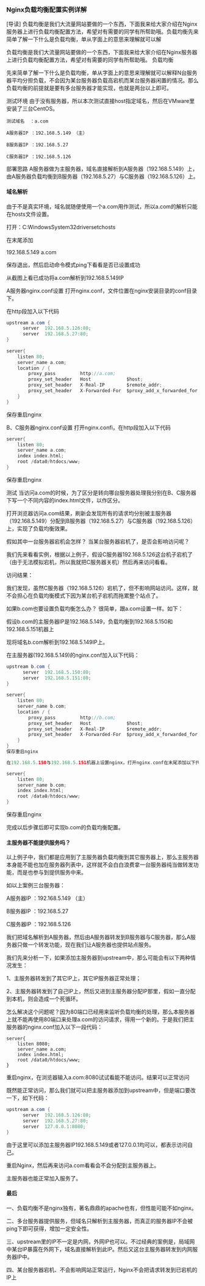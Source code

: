 ### Nginx负载均衡配置实例详解 ###
[导读] 负载均衡是我们大流量网站要做的一个东西，下面我来给大家介绍在Nginx服务器上进行负载均衡配置方法，希望对有需要的同学有所帮助哦。负载均衡先来简单了解一下什么是负载均衡，单从字面上的意思来理解就可以解

负载均衡是我们大流量网站要做的一个东西，下面我来给大家介绍在Nginx服务器上进行负载均衡配置方法，希望对有需要的同学有所帮助哦。
负载均衡

先来简单了解一下什么是负载均衡，单从字面上的意思来理解就可以解释N台服务器平均分担负载，不会因为某台服务器负载高宕机而某台服务器闲置的情况。那么负载均衡的前提就是要有多台服务器才能实现，也就是两台以上即可。

测试环境
由于没有服务器，所以本次测试直接host指定域名，然后在VMware里安装了三台CentOS。

	测试域名  ：a.com
	
	A服务器IP ：192.168.5.149 （主）
	
	B服务器IP ：192.168.5.27
	
	C服务器IP ：192.168.5.126

部署思路
A服务器做为主服务器，域名直接解析到A服务器（192.168.5.149）上，由A服务器负载均衡到B服务器（192.168.5.27）与C服务器（192.168.5.126）上。

#### 域名解析 ####

由于不是真实环境，域名就随便使用一个a.com用作测试，所以a.com的解析只能在hosts文件设置。

打开：C:WindowsSystem32driversetchosts

在末尾添加

192.168.5.149    a.com

保存退出，然后启动命令模式ping下看看是否已设置成功

从截图上看已成功将a.com解析到192.168.5.149IP

A服务器nginx.conf设置
打开nginx.conf，文件位置在nginx安装目录的conf目录下。

在http段加入以下代码

```groovy
upstream a.com { 
      server  192.168.5.126:80; 
      server  192.168.5.27:80; 
} 
  
server{ 
    listen 80; 
    server_name a.com; 
    location / { 
        proxy_pass         http://a.com; 
        proxy_set_header   Host             $host; 
        proxy_set_header   X-Real-IP        $remote_addr; 
        proxy_set_header   X-Forwarded-For  $proxy_add_x_forwarded_for; 
    } 
}
```
保存重启nginx

B、C服务器nginx.conf设置
打开nginx.confi，在http段加入以下代码

```groovy
server{ 
    listen 80; 
    server_name a.com; 
    index index.html; 
    root /data0/htdocs/www; 
}
```
保存重启nginx

测试
当访问a.com的时候，为了区分是转向哪台服务器处理我分别在B、C服务器下写一个不同内容的index.html文件，以作区分。

打开浏览器访问a.com结果，刷新会发现所有的请求均分别被主服务器（192.168.5.149）分配到B服务器（192.168.5.27）与C服务器（192.168.5.126）上，实现了负载均衡效果。

假如其中一台服务器宕机会怎样？
当某台服务器宕机了，是否会影响访问呢？

我们先来看看实例，根据以上例子，假设C服务器192.168.5.126这台机子宕机了（由于无法模拟宕机，所以我就把C服务器关机）然后再来访问看看。

访问结果：

 

我们发现，虽然C服务器（192.168.5.126）宕机了，但不影响网站访问。这样，就不会担心在负载均衡模式下因为某台机子宕机而拖累整个站点了。

如果b.com也要设置负载均衡怎么办？
很简单，跟a.com设置一样。如下：

假设b.com的主服务器IP是192.168.5.149，负载均衡到192.168.5.150和192.168.5.151机器上

现将域名b.com解析到192.168.5.149IP上。

在主服务器(192.168.5.149)的nginx.conf加入以下代码：

```groovy
upstream b.com { 
      server  192.168.5.150:80; 
      server  192.168.5.151:80; 
} 
  
server{ 
    listen 80; 
    server_name b.com; 
    location / { 
        proxy_pass         http://b.com; 
        proxy_set_header   Host             $host; 
        proxy_set_header   X-Real-IP        $remote_addr; 
        proxy_set_header   X-Forwarded-For  $proxy_add_x_forwarded_for; 
    } 
}
保存重启nginx

在192.168.5.150与192.168.5.151机器上设置nginx，打开nginx.conf在末尾添加以下代码：

server{ 
    listen 80; 
    server_name b.com; 
    index index.html; 
    root /data0/htdocs/www; 
}
```

保存重启nginx

完成以后步骤后即可实现b.com的负载均衡配置。

#### 主服务器不能提供服务吗？ ####
以上例子中，我们都是应用到了主服务器负载均衡到其它服务器上，那么主服务器本身能不能也加在服务器列表中，这样就不会白白浪费拿一台服务器纯当做转发功能，而是也参与到提供服务中来。

如以上案例三台服务器：

A服务器IP ：192.168.5.149 （主）

B服务器IP ：192.168.5.27

C服务器IP ：192.168.5.126

我们把域名解析到A服务器，然后由A服务器转发到B服务器与C服务器，那么A服务器只做一个转发功能，现在我们让A服务器也提供站点服务。

我们先来分析一下，如果添加主服务器到upstream中，那么可能会有以下两种情况发生：

1、主服务器转发到了其它IP上，其它IP服务器正常处理；

2、主服务器转发到了自己IP上，然后又进到主服务器分配IP那里，假如一直分配到本机，则会造成一个死循环。

怎么解决这个问题呢？因为80端口已经用来监听负载均衡的处理，那么本服务器上就不能再使用80端口来处理a.com的访问请求，得用一个新的。于是我们把主服务器的nginx.conf加入以下一段代码：

	server{ 
	    listen 8080; 
	    server_name a.com; 
	    index index.html; 
	    root /data0/htdocs/www; 
	}

重启nginx，在浏览器输入a.com:8080试试看能不能访问。结果可以正常访问

既然能正常访问，那么我们就可以把主服务器添加到upstream中，但是端口要改一下，如下代码：

```groovy
upstream a.com { 
      server  192.168.5.126:80; 
      server  192.168.5.27:80; 
      server  127.0.0.1:8080; 
}
```

由于这里可以添加主服务器IP192.168.5.149或者127.0.0.1均可以，都表示访问自己。

重启Nginx，然后再来访问a.com看看会不会分配到主服务器上。

主服务器也能正常加入服务了。

#### 最后 ####

一、负载均衡不是nginx独有，著名鼎鼎的apache也有，但性能可能不如nginx。

二、多台服务器提供服务，但域名只解析到主服务器，而真正的服务器IP不会被ping下即可获得，增加一定安全性。

三、upstream里的IP不一定是内网，外网IP也可以。不过经典的案例是，局域网中某台IP暴露在外网下，域名直接解析到此IP。然后又这台主服务器转发到内网服务器IP中。

四、某台服务器宕机、不会影响网站正常运行，Nginx不会把请求转发到已宕机的IP上